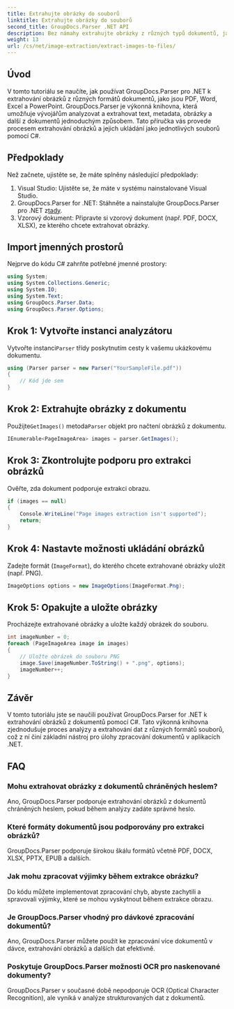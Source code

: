 ```yaml
---
title: Extrahujte obrázky do souborů
linktitle: Extrahujte obrázky do souborů
second_title: GroupDocs.Parser .NET API
description: Bez námahy extrahujte obrázky z různých typů dokumentů, jako jsou PDF a DOCX, pomocí GroupDocs.Parser pro .NET. Zjednodušte si úlohy analýzy dokumentů.
weight: 13
url: /cs/net/image-extraction/extract-images-to-files/
---
```

## Úvod
V tomto tutoriálu se naučíte, jak používat GroupDocs.Parser pro .NET k extrahování obrázků z různých formátů dokumentů, jako jsou PDF, Word, Excel a PowerPoint. GroupDocs.Parser je výkonná knihovna, která umožňuje vývojářům analyzovat a extrahovat text, metadata, obrázky a další z dokumentů jednoduchým způsobem. Tato příručka vás provede procesem extrahování obrázků a jejich ukládání jako jednotlivých souborů pomocí C#.
## Předpoklady
Než začnete, ujistěte se, že máte splněny následující předpoklady:
1. Visual Studio: Ujistěte se, že máte v systému nainstalované Visual Studio.
2.  GroupDocs.Parser for .NET: Stáhněte a nainstalujte GroupDocs.Parser pro .NET z[tady](https://releases.groupdocs.com/parser/net/).
3. Vzorový dokument: Připravte si vzorový dokument (např. PDF, DOCX, XLSX), ze kterého chcete extrahovat obrázky.

## Import jmenných prostorů
Nejprve do kódu C# zahrňte potřebné jmenné prostory:
```csharp
using System;
using System.Collections.Generic;
using System.IO;
using System.Text;
using GroupDocs.Parser.Data;
using GroupDocs.Parser.Options;
```
## Krok 1: Vytvořte instanci analyzátoru
 Vytvořte instanci`Parser` třídy poskytnutím cesty k vašemu ukázkovému dokumentu.
```csharp
using (Parser parser = new Parser("YourSampleFile.pdf"))
{
    // Kód jde sem
}
```
## Krok 2: Extrahujte obrázky z dokumentu
 Použijte`GetImages()` metoda`Parser` objekt pro načtení obrázků z dokumentu.
```csharp
IEnumerable<PageImageArea> images = parser.GetImages();
```
## Krok 3: Zkontrolujte podporu pro extrakci obrázků
Ověřte, zda dokument podporuje extrakci obrazu.
```csharp
if (images == null)
{
    Console.WriteLine("Page images extraction isn't supported");
    return;
}
```
## Krok 4: Nastavte možnosti ukládání obrázků
Zadejte formát (`ImageFormat`), do kterého chcete extrahované obrázky uložit (např. PNG).
```csharp
ImageOptions options = new ImageOptions(ImageFormat.Png);
```
## Krok 5: Opakujte a uložte obrázky
Procházejte extrahované obrázky a uložte každý obrázek do souboru.
```csharp
int imageNumber = 0;
foreach (PageImageArea image in images)
{
    // Uložte obrázek do souboru PNG
    image.Save(imageNumber.ToString() + ".png", options);
    imageNumber++;
}
```

## Závěr
V tomto tutoriálu jste se naučili používat GroupDocs.Parser for .NET k extrahování obrázků z dokumentů pomocí C#. Tato výkonná knihovna zjednodušuje proces analýzy a extrahování dat z různých formátů souborů, což z ní činí základní nástroj pro úlohy zpracování dokumentů v aplikacích .NET.

## FAQ
### Mohu extrahovat obrázky z dokumentů chráněných heslem?
Ano, GroupDocs.Parser podporuje extrahování obrázků z dokumentů chráněných heslem, pokud během analýzy zadáte správné heslo.
### Které formáty dokumentů jsou podporovány pro extrakci obrázků?
GroupDocs.Parser podporuje širokou škálu formátů včetně PDF, DOCX, XLSX, PPTX, EPUB a dalších.
### Jak mohu zpracovat výjimky během extrakce obrázku?
Do kódu můžete implementovat zpracování chyb, abyste zachytili a spravovali výjimky, které se mohou vyskytnout během extrakce obrazu.
### Je GroupDocs.Parser vhodný pro dávkové zpracování dokumentů?
Ano, GroupDocs.Parser můžete použít ke zpracování více dokumentů v dávce, extrahování obrázků a dalších dat efektivně.
### Poskytuje GroupDocs.Parser možnosti OCR pro naskenované dokumenty?
GroupDocs.Parser v současné době nepodporuje OCR (Optical Character Recognition), ale vyniká v analýze strukturovaných dat z dokumentů.